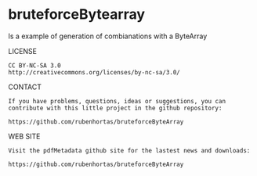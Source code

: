 bruteforceBytearray
===================

Is a example of generation of combianations with a ByteArray

LICENSE

    CC BY-NC-SA 3.0
    http://creativecommons.org/licenses/by-nc-sa/3.0/
    
 CONTACT

    If you have problems, questions, ideas or suggestions, you can
    contribute with this little project in the github repository:

    https://github.com/rubenhortas/bruteforceByteArray

WEB SITE

    Visit the pdfMetadata github site for the lastest news and downloads:

    https://github.com/rubenhortas/bruteforceByteArray